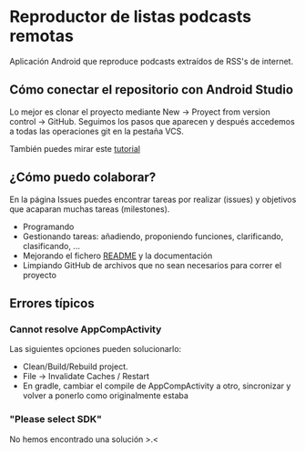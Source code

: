 # Reproductor de listas podcasts remotas

Aplicación Android que reproduce podcasts extraídos de RSS's de internet.

## Cómo conectar el repositorio con Android Studio

Lo mejor es clonar el proyecto mediante New -> Proyect from version control -> GitHub.
Seguimos los pasos que aparecen y después accedemos a todas las operaciones git en la pestaña VCS.

También puedes mirar este [tutorial](https://androidstudiofaqs.com/tutoriales/como-usar-git-en-android-studio)

## ¿Cómo puedo colaborar?

En la página Issues puedes encontrar tareas por realizar (issues) y objetivos que acaparan muchas tareas (milestones).
* Programando
* Gestionando tareas: añadiendo, proponiendo funciones, clarificando, clasificando, ...
* Mejorando el fichero [README](README.md) y la documentación
* Limpiando GitHub de archivos que no sean necesarios para correr el proyecto

## Errores típicos

### Cannot resolve AppCompActivity

Las siguientes opciones pueden solucionarlo:

* Clean/Build/Rebuild project.
* File -> Invalidate Caches / Restart
* En gradle, cambiar el compile de AppCompActivity a otro, sincronizar y volver a ponerlo como originalmente estaba

### "Please select SDK"

No hemos encontrado una solución >.<

